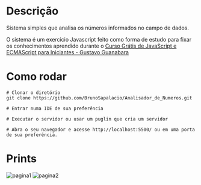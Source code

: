 # Descrição
Sistema simples que analisa os números informados no campo de dados.

O sistema é um exercicio Javascript feito como forma de estudo para fixar os conhecimentos aprendido durante o [Curso Grátis de JavaScript e ECMAScript para Iniciantes - Gustavo Guanabara](https://www.youtube.com/playlist?list=PLHz_AreHm4dlsK3Nr9GVvXCbpQyHQl1o1)

# Como rodar
```shell
# Clonar o diretório
git clone https://github.com/BrunoSapalacio/Analisador_de_Numeros.git

# Entrar numa IDE de sua preferência

# Executar o servidor ou usar um puglin que cria um servidor

# Abra o seu navegador e acesse http://localhost:5500/ ou em uma porta de sua preferência.
```

# Prints
![pagina1](https://user-images.githubusercontent.com/64747697/153518775-377336c3-5bee-4a0e-b09a-5cc5705b3501.png)
![pagina2](https://user-images.githubusercontent.com/64747697/153518776-185b8d7d-7285-453a-ba39-b212359c54b9.png)
